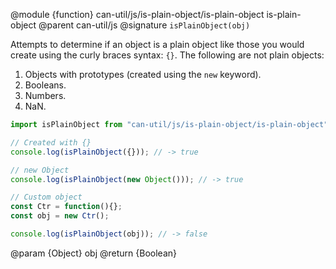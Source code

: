 @module {function} can-util/js/is-plain-object/is-plain-object is-plain-object
@parent can-util/js
@signature `isPlainObject(obj)`

Attempts to determine if an object is a plain object like those you would create using the curly braces syntax: `{}`. The following are not plain objects:

1. Objects with prototypes (created using the `new` keyword).
2. Booleans.
3. Numbers.
4. NaN.

```js
import isPlainObject from "can-util/js/is-plain-object/is-plain-object";

// Created with {}
console.log(isPlainObject({})); // -> true

// new Object
console.log(isPlainObject(new Object())); // -> true

// Custom object
const Ctr = function(){};
const obj = new Ctr();

console.log(isPlainObject(obj)); // -> false
```

@param {Object} obj
@return {Boolean}
